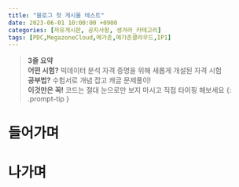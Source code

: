 ```yaml
---
title: "블로그 첫 게시물 테스트"
date: 2023-06-01 10:00:00 +0900
categories: [자유게시판, 공지사항, 생겨라_카테고리]
tags: [PDC,MegazoneCloud,메가존,메가존클라우드,IP1]
---
```


> **3줄 요약**
<br>**어떤 시험?** 빅데이터 분석 자격 증명을 위해 새롭게 개설된 자격 시험
<br>**공부법?** 수험서로 개념 잡고 캐글 문제풀이!
<br>**이것만은 꼭!** 코드는 절대 눈으로만 보지 마시고 직접 타이핑 해보세요
{: .prompt-tip }

# 들어가며
# 나가며
